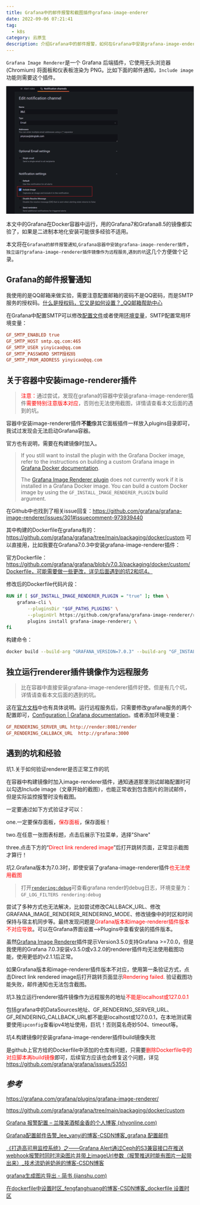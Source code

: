 ```yaml
---
title: Grafana中的邮件报警和截图插件grafana-image-enderer
date: 2022-09-06 07:21:41
tag:
  - k8s
category: 云原生
description: 介绍Grafana中的邮件报警，如何在Grafana中安装grafana-image-enderer插件，以及截图功能的使用
---
```


`Grafana Image Renderer`是一个 Grafana 后端插件，它使用无头浏览器 (Chromium) 将面板和仪表板渲染为 PNG。比如下面的邮件通知，`Include image`功能则需要这个插件。

<!-- more -->

<img src="./grafana-image-enderer-in-grafana/alert-include-image.png" alt="alert-include-image" style="zoom:50%;" />

本文中的Grafana在Docker容器中运行，用的Grafana7和Grafana8.5的镜像都实验了，如果是二进制本地化安装可能很多经验不适用。

本文将在`Grafana的邮件报警通知`,`Grafana容器中安装grafana-image-renderer插件`，`独立运行grafana-image-renderer插件镜像作为远程服务`,`遇到的坑`这几个方便做个记录。

## Grafana的邮件报警通知

我使用的是QQ邮箱来做实验，需要注意配置邮箱的密码不是QQ密码，而是SMTP服务的授权码。[什么是授权码，它又是如何设置？_QQ邮箱帮助中心](https://service.mail.qq.com/cgi-bin/help?subtype=1&&id=28&&no=1001256)

在Grafana中配置SMTP可以修改[配置文件](https://grafana.com/docs/grafana/v7.0/administration/configuration/#smtp)或者使用[环境变量](https://grafana.com/docs/grafana/v7.0/administration/configuration/#configure-with-environment-variables)，SMTP配置常用环境变量：

```ini
GF_SMTP_ENABLED true
GF_SMTP_HOST smtp.qq.com:465
GF_SMTP_USER yinyicao@qq.com
GF_SMTP_PASSWORD SMTP授权码
GF_SMTP_FROM_ADDRESS yinyicao@qq.com
```

## 关于容器中安装image-renderer插件

> <span style="color:red">注意：</span>通过尝试，发现在grafana的容器中安装grafana-image-renderer插件<span style="color:red">需要特别注意版本对应</span>，否则也无法使用截图，详情请查看本文后面的遇到的坑。

容器中安装image-renderer插件**不能**像其它面板插件一样放入plugins目录即可，我试过发现会无法启动Grafana容器。

官方也有说明，需要在构建镜像时加入。

> If you still want to install the plugin with the Grafana Docker image, refer to the instructions on building a custom Grafana image in [Grafana Docker documentation](https://grafana.com/docs/installation/docker/#custom-image-with-grafana-image-renderer-plugin-pre-installed).
>
> The [Grafana Image Renderer plugin](https://grafana.com/docs/grafana/v9.0/setup-grafana/image-rendering/#grafana-image-renderer-plugin) does not currently work if it is installed in a Grafana Docker image. You can build a custom Docker image by using the `GF_INSTALL_IMAGE_RENDERER_PLUGIN` build argument. 

在Github中也找到了相关issue回复：https://github.com/grafana/grafana-image-renderer/issues/301#issuecomment-973939440

其中构建的Dockerfile在grafana有的：https://github.com/grafana/grafana/tree/main/packaging/docker/custom 可以直接用，比如我要在Grafana7.0.3中安装grafana-image-renderer插件：

官方Dockerfile：https://github.com/grafana/grafana/blob/v7.0.3/packaging/docker/custom/Dockerfile，可能需要做一些更改，详见后面遇到的坑2和坑4。

修改后的Dockerfile代码片段：

```dockerfile
RUN if [ $GF_INSTALL_IMAGE_RENDERER_PLUGIN = "true" ]; then \
    grafana-cli \
        --pluginsDir "$GF_PATHS_PLUGINS" \
        --pluginUrl https://github.com/grafana/grafana-image-renderer/releases/download/v2.1.1/plugin-linux-x64-glibc-no-chromium.zip \
        plugins install grafana-image-renderer; \
fi
```

构建命令：

```sh
docker build --build-arg "GRAFANA_VERSION=7.0.3" --build-arg "GF_INSTALL_IMAGE_RENDERER_PLUGIN=true" -t grafana-custom -f Dockerfile .
```

## 独立运行renderer插件镜像作为远程服务

> 比在容器中直接安装grafana-image-renderer插件好使。但是有几个坑，详情请查看本文后面的遇到的坑。

这在[官方文档](https://grafana.com/grafana/plugins/grafana-image-renderer/)中也有具体说明。运行远程服务后，只需要修改grafana服务的两个配置即可，[Configuration | Grafana documentation](https://grafana.com/docs/grafana/v7.0/administration/configuration/#rendering)。或者添加环境变量：

```ini
GF_RENDERING_SERVER_URL http://render:8081/render
GF_RENDERING_CALLBACK_URL  http://grafana:3000
```

## 遇到的坑和经验

坑1.关于如何验证renderer是否正常工作的坑

在容器中构建镜像时加入image-renderer插件，通知通道那里测试邮箱配置时可以勾选Include image（文章开始的截图），也能正常收到包含图片的测试邮件，但是实际监控报警时没有截图。

一定要通过如下方式验证才可以：

one.一定要保存面板，<span style="color:red">保存面板</span>，保存面板！

two.在任意一张图表标题，点击后展示下拉菜单，选择"Share"

three.点击下方的“<span style="color:red">Direct link rendered image</span>”后打开跳转页面，正常显示截图才算行！

坑2.Grafana版本为7.0.3时，即使安装了grafana-image-renderer插件<span style="color:red">也无法使用截图</span>

> 打开[`rendering:debug`](https://grafana.com/docs/grafana/v7.0/administration/configuration/#rendering_verbose_logging)可查看grafana render的debug日志，环境变量为：`GF_LOG_FILTERS rendering:debug`

尝试了多种方式也无法解决，比如尝试修改CALLBACK_URL、修改GRAFANA_IMAGE_RENDERER_RENDERING_MODE、修改镜像中的时区和时间保持与宿主机同步等。最终发现问题是<span style="color:red">Grafana版本和image-renderer插件版本不对应导致</span>。可以在Grafana界面设置-->Plugins中查看安装的插件版本。

虽然[Grafana Image Renderer](https://grafana.com/grafana/plugins/grafana-image-renderer/)插件提示Version3.5.0支持Grafana >=7.0.0，但是我使用的Grafana 7.0.3安装v3.5.0或v3.2.0的renderer插件均无法使用截图功能，使用更低的v2.1.1后正常。

如果Grafana版本和image-renderer插件版本不对应，使用第一条验证方式，点击Direct link rendered image后打开跳转页面显示<span style="color:red">Rendering failed.</span> 验证截图功能失败，邮件通知也无法包含截图。

坑3.独立运行renderer插件镜像作为远程服务的地址<span style="color:red">不能是localhost或127.0.0.1</span>

包括grafana中的DataSources地址、GF_RENDERING_SERVER_URL、GF_RENDERING_CALLBACK_URL都不能是localhost或127.0.0.1，在本地测试需要使用`ipconfig`查看ipv4地址使用，巨坑！否则莫名奇妙504、timeout等。

坑4.构建镜像时安装grafana-image-renderer插件build镜像失败

是github上官方给的Dockerfile中添加的仓库有问题，只需要<span style="color:red">删除Dockerfile中的对应脚本再build镜像</span>即可，后续官方应该也会修复这个问题，详见<https://github.com/grafana/grafana/issues/53551>

## *参考*

<https://grafana.com/grafana/plugins/grafana-image-renderer/>

<https://github.com/grafana/grafana/tree/main/packaging/docker/custom>

[Grafana 报警配置 – 兰陵美酒郁金香的个人博客 (xhyonline.com)](https://www.xhyonline.com/?p=1534)

[Grafana配置邮件告警_lee_yanyi的博客-CSDN博客_grafana 配置邮件](https://blog.csdn.net/lee_yanyi/article/details/120363993)

[《打造高可用监控系统》之——Grafana Alert通过Ceph的S3兼容接口在推送webhook报警时同时渲染图片并带上imageUrl参数（报警推送时能有图片一起带出来）_技术流奶爸奶爸的博客-CSDN博客](https://blog.csdn.net/weixin_42182797/article/details/104653812)

[grafana生成图片导出 - 简书 (jianshu.com)](https://www.jianshu.com/p/66f022e8645d)

[在dockerfile中设置时区_fengfanghuang的博客-CSDN博客_dockerfile 设置时区](https://blog.csdn.net/qq_26572567/article/details/125166288)
